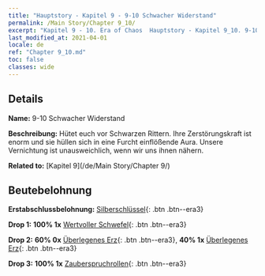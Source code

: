```yaml
---
title: "Hauptstory - Kapitel 9 - 9-10 Schwacher Widerstand"
permalink: /Main Story/Chapter 9_10/
excerpt: "Kapitel 9 - 10. Era of Chaos  Hauptstory - Kapitel 9_10. 9-10 Schwacher Widerstand"
last_modified_at: 2021-04-01
locale: de
ref: "Chapter 9_10.md"
toc: false
classes: wide
---
```


## Details

 **Name:** 9-10 Schwacher Widerstand

 **Beschreibung:** Hütet euch vor Schwarzen Rittern. Ihre Zerstörungskraft ist enorm und sie hüllen sich in eine Furcht einflößende Aura. Unsere Vernichtung ist unausweichlich, wenn wir uns ihnen nähern.

 **Related to:** [Kapitel 9](/de/Main Story/Chapter 9/)

## Beutebelohnung

 **Erstabschlussbelohnung:** [Silberschlüssel](/de/Items/con_693/){: .btn .btn--era3}

 **Drop 1:** **100% 1x** [Wertvoller Schwefel](/de/Items/mat_29/){: .btn .btn--era3}

 **Drop 2:** **60% 0x** [Überlegenes Erz](/de/Items/mat_19/){: .btn .btn--era3}, **40% 1x** [Überlegenes Erz](/de/Items/mat_19/){: .btn .btn--era3}

 **Drop 3:** **100% 1x** [Zauberspruchrollen](/de/Items/con_694/){: .btn .btn--era3}

